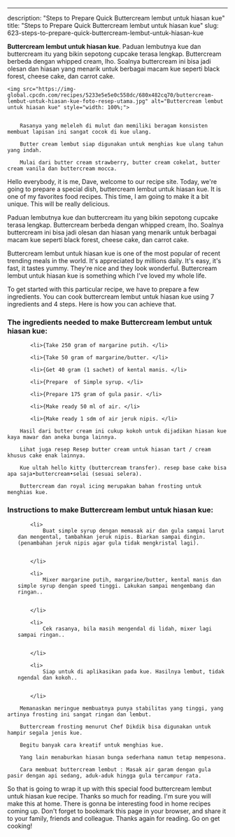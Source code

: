 ---
description: "Steps to Prepare Quick Buttercream lembut untuk hiasan kue"
title: "Steps to Prepare Quick Buttercream lembut untuk hiasan kue"
slug: 623-steps-to-prepare-quick-buttercream-lembut-untuk-hiasan-kue

<p>
	<strong>Buttercream lembut untuk hiasan kue</strong>. 
	Paduan lembutnya kue dan buttercream itu yang bikin sepotong cupcake terasa lengkap. Buttercream berbeda dengan whipped cream, lho. Soalnya buttercream ini bisa jadi olesan dan hiasan yang menarik untuk berbagai macam kue seperti black forest, cheese cake, dan carrot cake.
</p>
<p>
	
	<img src="https://img-global.cpcdn.com/recipes/5233e5e5e0c558dc/680x482cq70/buttercream-lembut-untuk-hiasan-kue-foto-resep-utama.jpg" alt="Buttercream lembut untuk hiasan kue" style="width: 100%;">
	
	
		Rasanya yang meleleh di mulut dan memiliki beragam konsisten membuat lapisan ini sangat cocok di kue ulang.
	
		Butter cream lembut siap digunakan untuk menghias kue ulang tahun yang indah.
	
		Mulai dari butter cream strawberry, butter cream cokelat, butter cream vanila dan buttercream mocca.
	
</p>
<p>
	Hello everybody, it is me, Dave, welcome to our recipe site. Today, we're going to prepare a special dish, buttercream lembut untuk hiasan kue. It is one of my favorites food recipes. This time, I am going to make it a bit unique. This will be really delicious.
</p>
	
<p>
	Paduan lembutnya kue dan buttercream itu yang bikin sepotong cupcake terasa lengkap. Buttercream berbeda dengan whipped cream, lho. Soalnya buttercream ini bisa jadi olesan dan hiasan yang menarik untuk berbagai macam kue seperti black forest, cheese cake, dan carrot cake.
</p>
<p>
	Buttercream lembut untuk hiasan kue is one of the most popular of recent trending meals in the world. It's appreciated by millions daily. It's easy, it's fast, it tastes yummy. They're nice and they look wonderful. Buttercream lembut untuk hiasan kue is something which I've loved my whole life.
</p>

<p>
To get started with this particular recipe, we have to prepare a few ingredients. You can cook buttercream lembut untuk hiasan kue using 7 ingredients and 4 steps. Here is how you can achieve that.
</p>

<h3>The ingredients needed to make Buttercream lembut untuk hiasan kue:</h3>

<ol>
	
		<li>{Take 250 gram of margarine putih. </li>
	
		<li>{Take 50 gram of margarine/butter. </li>
	
		<li>{Get 40 gram (1 sachet) of kental manis. </li>
	
		<li>{Prepare  of Simple syrup. </li>
	
		<li>{Prepare 175 gram of gula pasir. </li>
	
		<li>{Make ready 50 ml of air. </li>
	
		<li>{Make ready 1 sdm of air jeruk nipis. </li>
	
</ol>
<p>
	
		Hasil dari butter cream ini cukup kokoh untuk dijadikan hiasan kue kaya mawar dan aneka bunga lainnya.
	
		Lihat juga resep Resep butter cream untuk hiasan tart / cream khusus cake enak lainnya.
	
		Kue ultah hello kitty (buttercream transfer). resep base cake bisa apa saja•buttercream•selai (sesuai selera).
	
		Buttercream dan royal icing merupakan bahan frosting untuk menghias kue.
	
</p>

<h3>Instructions to make Buttercream lembut untuk hiasan kue:</h3>

<ol>
	
		<li>
			Buat simple syrup dengan memasak air dan gula sampai larut dan mengental, tambahkan jeruk nipis. Biarkan sampai dingin. (penambahan jeruk nipis agar gula tidak mengkristal lagi).
			
			
		</li>
	
		<li>
			Mixer margarine putih, margarine/butter, kental manis dan simple syrup dengan speed tinggi. Lakukan sampai mengembang dan ringan..
			
			
		</li>
	
		<li>
			Cek rasanya, bila masih mengendal di lidah, mixer lagi sampai ringan..
			
			
		</li>
	
		<li>
			Siap untuk di aplikasikan pada kue. Hasilnya lembut, tidak ngendal dan kokoh..
			
			
		</li>
	
</ol>

<p>
	
		Memanaskan meringue membuatnya punya stabilitas yang tinggi, yang artinya frosting ini sangat ringan dan lembut.
	
		Buttercream frosting menurut Chef Dikdik bisa digunakan untuk hampir segala jenis kue.
	
		Begitu banyak cara kreatif untuk menghias kue.
	
		Yang lain menaburkan hiasan bunga sederhana namun tetap mempesona.
	
		Cara membuat buttercream lembut : Masak air garam dengan gula pasir dengan api sedang, aduk-aduk hingga gula tercampur rata.
	
</p>

<p>
	So that is going to wrap it up with this special food buttercream lembut untuk hiasan kue recipe. Thanks so much for reading. I'm sure you will make this at home. There is gonna be interesting food in home recipes coming up. Don't forget to bookmark this page in your browser, and share it to your family, friends and colleague. Thanks again for reading. Go on get cooking!
</p>
